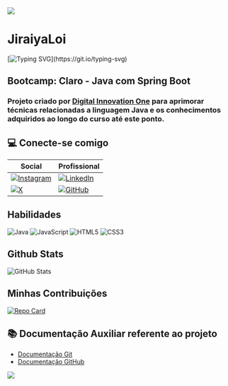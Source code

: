 <img src="https://capsule-render.vercel.app/api?type=waving&height=150&color=gradient&reversal=false&section=header&descAlign=33&descAlignY=0" />

#  JiraiyaLoi


[![Typing SVG](https://readme-typing-svg.herokuapp.com?font=Diplomata&pause=1000&color=F7002CFF&center=true&vCenter=true&width=1000&lines=Ol%C3%A1%2C+seja+bem+vindo.)](https://git.io/typing-svg)

## Bootcamp: **Claro - Java com Spring Boot**

### Projeto criado por [Digital Innovation One](https://www.dio.me/) para aprimorar técnicas relacionadas a linguagem Java e os conhecimentos adquiridos ao longo do curso até este ponto.


## 💻 Conecte-se comigo


| **Social** | **Profissional** |
| ------------- | ------------- |
| [![Instagram](https://img.shields.io/badge/-Instagram-%23E4405F?style=for-the-badge&logo=instagram&logoColor=white)](https://www.instagram.com/joaopedroloiola/) | [![LinkedIn](https://img.shields.io/badge/LinkedIn-0077B5?style=for-the-badge&logo=linkedin&logoColor=white)](https://www.linkedin.com/in/joao-pedro-loiola/)
  |  [![X](https://img.shields.io/badge/X-000?style=for-the-badge&logo=x)](https://x.com/JooLoiola)  | [![GitHub](https://img.shields.io/badge/GitHub-100000?style=for-the-badge&logo=github&logoColor=white)](https://github.com/JiraiyaLoi)



## Habilidades
![Java](https://img.shields.io/badge/java-%23ED8B00.svg?style=for-the-badge&logo=openjdk&logoColor=white) 
![JavaScript](https://img.shields.io/badge/JavaScript-F7DF1E?style=for-the-badge&logo=javascript&logoColor=black) 
![HTML5](https://img.shields.io/badge/HTML5-E34F26?style=for-the-badge&logo=html5&logoColor=white)
![CSS3](https://img.shields.io/badge/CSS3-1572B6?style=for-the-badge&logo=css3&logoColor=white)

## Github Stats
![GitHub Stats](https://github-readme-stats.vercel.app/api?username=JiraiyaLoi&theme=transparent&bg_color=000&border_color=30A3DC&show_icons=true&icon_color=30A3DC&title_color=E94D5F&text_color=FFF)

## Minhas Contribuições
[![Repo Card](https://github-readme-stats.vercel.app/api/pin/?username=JiraiyaLoi&repo=dio-lab-open-source&bg_color=000&border_color=30A3DC&show_icons=true&icon_color=fff&title_color=fff&text_color=FFF)](https://github.com/JiraiyaLoi/dio-lab-open-source)



## 📚 Documentação Auxiliar referente ao projeto
- [Documentação Git](https://git-scm.com/doc)
- [Documentação GitHub](https://docs.github.com/)

<img src="https://capsule-render.vercel.app/api?type=waving&height=150&color=gradient&reversal=false&section=footer&descAlign=5&descAlignY=0" />